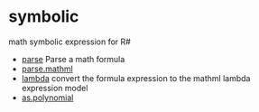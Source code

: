# symbolic

math symbolic expression for R#

+ [parse](symbolic/parse.1) Parse a math formula
+ [parse.mathml](symbolic/parse.mathml.1) 
+ [lambda](symbolic/lambda.1) convert the formula expression to the mathml lambda expression model
+ [as.polynomial](symbolic/as.polynomial.1) 
